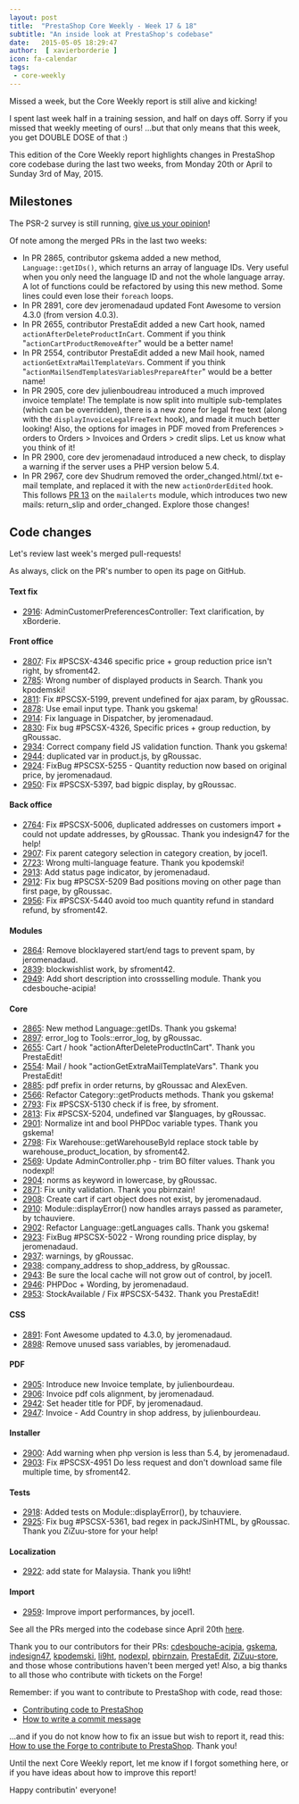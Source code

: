 ```yaml
---
layout: post
title:  "PrestaShop Core Weekly - Week 17 & 18"
subtitle: "An inside look at PrestaShop's codebase"
date:   2015-05-05 18:29:47
author:  [ xavierborderie ]
icon: fa-calendar
tags:
 - core-weekly
---
```


Missed a week, but the Core Weekly report is still alive and kicking!

I spent last week half in a training session, and half on days off. Sorry if you missed that weekly meeting of ours! ...but that only means that this week, you get DOUBLE DOSE of that :)

This edition of the Core Weekly report highlights changes in PrestaShop core codebase during the last two weeks, from Monday 20th or April to Sunday 3rd of May, 2015.


## Milestones

The PSR-2 survey is still running, [give us your opinion](https://www.prestashop.com/forums/topic/434831-psr2-development-norm-for-prestashop/)!

Of note among the merged PRs in the last two weeks:

 * In PR 2865, contributor gskema added a new method, `Language::getIDs()`, which returns an array of language IDs. Very useful when you only need the language ID and not the whole language array. A lot of functions could be refactored by using this new method. Some lines could even lose their `foreach` loops.
 * In PR 2891, core dev jeromenadaud updated Font Awesome to version 4.3.0 (from version 4.0.3).
 * In PR 2655, contributor PrestaEdit added a new Cart hook, named `actionAfterDeleteProductInCart`. Comment if you think "`actionCartProductRemoveAfter`" would be a better name!
 * In PR 2554, contributor PrestaEdit added a new Mail hook, named `actionGetExtraMailTemplateVars`. Comment if you think "`actionMailSendTemplatesVariablesPrepareAfter`" would be a better name!
 * In PR 2905, core dev julienboudreau introduced a much improved invoice template! The template is now split into multiple sub-templates (which can be overridden), there is a new zone for legal free text (along with the `displayInvoiceLegalFreeText` hook), and made it much better looking! Also, the options for images in PDF moved from Preferences > orders to Orders > Invoices and Orders > credit slips. Let us know what you think of it!
 * In PR 2900, core dev jeromenadaud introduced a new check, to display a warning if the server uses a PHP version below 5.4.
 * In PR 2967, core dev Shudrum removed the order\_changed.html/.txt e-mail template, and replaced it with the new `actionOrderEdited` hook. This follows [PR 13](https://github.com/PrestaShop/mailalerts/pull/13) on the `mailalerts` module, which introduces two new mails: return\_slip and order\_changed. Explore those changes!


## Code changes

Let's review last week's merged pull-requests!

As always, click on the PR's number to open its page on GitHub.

#### Text fix

 * [2916](https://github.com/PrestaShop/PrestaShop/pull/2916): AdminCustomerPreferencesController: Text clarification, by xBorderie.
 
#### Front office

 * [2807](https://github.com/PrestaShop/PrestaShop/pull/2807): Fix #PSCSX-4346 specific price + group reduction price isn't right, by sfroment42.
 * [2785](https://github.com/PrestaShop/PrestaShop/pull/2785): Wrong number of displayed products in Search. Thank you kpodemski!
 * [2811](https://github.com/PrestaShop/PrestaShop/pull/2811): Fix #PSCSX-5199, prevent undefined for ajax param, by gRoussac.
 * [2878](https://github.com/PrestaShop/PrestaShop/pull/2878): Use email input type. Thank you gskema!
 * [2914](https://github.com/PrestaShop/PrestaShop/pull/2914): Fix language in Dispatcher, by jeromenadaud.
 * [2830](https://github.com/PrestaShop/PrestaShop/pull/2830): Fix bug #PSCSX-4326, Specific prices + group reduction, by gRoussac.
 * [2934](https://github.com/PrestaShop/PrestaShop/pull/2934): Correct company field JS validation function. Thank you gskema!
 * [2944](https://github.com/PrestaShop/PrestaShop/pull/2944): duplicated var in product.js, by gRoussac.
 * [2924](https://github.com/PrestaShop/PrestaShop/pull/2924): FixBug #PSCSX-5255 - Quantity reduction now based on original price, by jeromenadaud.
 * [2950](https://github.com/PrestaShop/PrestaShop/pull/2950): Fix #PSCSX-5397, bad bigpic display, by gRoussac.
 
#### Back office

 * [2764](https://github.com/PrestaShop/PrestaShop/pull/2764): Fix #PSCSX-5006, duplicated addresses on customers import + could not update addresses, by gRoussac. Thank you indesign47 for the help!
 * [2907](https://github.com/PrestaShop/PrestaShop/pull/2907): Fix parent category selection in category creation, by jocel1.
 * [2723](https://github.com/PrestaShop/PrestaShop/pull/2723): Wrong multi-language feature. Thank you kpodemski!
 * [2913](https://github.com/PrestaShop/PrestaShop/pull/2913): Add status page indicator, by jeromenadaud.
 * [2912](https://github.com/PrestaShop/PrestaShop/pull/2912): Fix bug #PSCSX-5209 Bad positions moving on other page than first page, by gRoussac.
 * [2956](https://github.com/PrestaShop/PrestaShop/pull/2956): Fix #PSCSX-5440 avoid too much quantity refund in standard refund, by sfroment42.
 
#### Modules

 * [2864](https://github.com/PrestaShop/PrestaShop/pull/2864): Remove blocklayered start/end tags to prevent spam, by jeromenadaud.
 * [2839](https://github.com/PrestaShop/PrestaShop/pull/2839): blockwishlist work, by sfroment42.
 * [2949](https://github.com/PrestaShop/PrestaShop/pull/2949): Add short description into crossselling module. Thank you cdesbouche-acipia!
 
#### Core

 * [2865](https://github.com/PrestaShop/PrestaShop/pull/2865): New method Language::getIDs. Thank you gskema!
 * [2897](https://github.com/PrestaShop/PrestaShop/pull/2897): error_log to Tools::error_log, by gRoussac.
 * [2655](https://github.com/PrestaShop/PrestaShop/pull/2655): Cart / hook "actionAfterDeleteProductInCart". Thank you PrestaEdit!
 * [2554](https://github.com/PrestaShop/PrestaShop/pull/2554): Mail / hook "actionGetExtraMailTemplateVars". Thank you PrestaEdit!
 * [2885](https://github.com/PrestaShop/PrestaShop/pull/2885): pdf prefix in order returns, by gRoussac and AlexEven.
 * [2566](https://github.com/PrestaShop/PrestaShop/pull/2566): Refactor Category::getProducts methods. Thank you gskema!
 * [2793](https://github.com/PrestaShop/PrestaShop/pull/2793): Fix #PSCSX-5130 check if is free, by sfroment.
 * [2813](https://github.com/PrestaShop/PrestaShop/pull/2813): Fix #PSCSX-5204, undefined var $languages, by gRoussac.
 * [2901](https://github.com/PrestaShop/PrestaShop/pull/2901): Normalize int and bool PHPDoc variable types. Thank you gskema!
 * [2798](https://github.com/PrestaShop/PrestaShop/pull/2798): Fix Warehouse::getWarehouseById replace stock table by warehouse_product_location, by sfroment42.
 * [2569](https://github.com/PrestaShop/PrestaShop/pull/2569): Update AdminController.php - trim BO filter values. Thank you nodexpl!
 * [2904](https://github.com/PrestaShop/PrestaShop/pull/2904): norms as keyword in lowercase, by gRoussac.
 * [2871](https://github.com/PrestaShop/PrestaShop/pull/2871): Fix unity validation. Thank you pbirnzain!
 * [2908](https://github.com/PrestaShop/PrestaShop/pull/2908): Create cart if cart object does not exist, by jeromenadaud.
 * [2910](https://github.com/PrestaShop/PrestaShop/pull/2910): Module::displayError() now handles arrays passed as parameter, by tchauviere.
 * [2902](https://github.com/PrestaShop/PrestaShop/pull/2902): Refactor Language::getLanguages calls. Thank you gskema!
 * [2923](https://github.com/PrestaShop/PrestaShop/pull/2923): FixBug #PSCSX-5022 - Wrong rounding price display, by jeromenadaud.
 * [2937](https://github.com/PrestaShop/PrestaShop/pull/2937): warnings, by gRoussac.
 * [2938](https://github.com/PrestaShop/PrestaShop/pull/2938): company_address to shop_address, by gRoussac.
 * [2943](https://github.com/PrestaShop/PrestaShop/pull/2943): Be sure the local cache will not grow out of control, by jocel1.
 * [2946](https://github.com/PrestaShop/PrestaShop/pull/2946): PHPDoc + Wording, by jeromenadaud.
 * [2953](https://github.com/PrestaShop/PrestaShop/pull/2953): StockAvailable / Fix #PSCSX-5432. Thank you PrestaEdit!

#### CSS

 * [2891](https://github.com/PrestaShop/PrestaShop/pull/2891): Font Awesome updated to 4.3.0, by jeromenadaud.
 * [2898](https://github.com/PrestaShop/PrestaShop/pull/2898): Remove unused sass variables, by jeromenadaud.
 
#### PDF

 * [2905](https://github.com/PrestaShop/PrestaShop/pull/2905): Introduce new Invoice template, by julienbourdeau.
 * [2906](https://github.com/PrestaShop/PrestaShop/pull/2906): Invoice pdf cols alignment, by jeromenadaud.
 * [2942](https://github.com/PrestaShop/PrestaShop/pull/2942): Set header title for PDF, by jeromenadaud.
 * [2947](https://github.com/PrestaShop/PrestaShop/pull/2947): Invoice - Add Country in shop address, by julienbourdeau.
 
#### Installer

 * [2900](https://github.com/PrestaShop/PrestaShop/pull/2900): Add warning when php version is less than 5.4, by jeromenadaud.
 * [2903](https://github.com/PrestaShop/PrestaShop/pull/2903): Fix #PSCSX-4951 Do less request and don't download same file multiple time, by sfroment42.
 
#### Tests

 * [2918](https://github.com/PrestaShop/PrestaShop/pull/2918): Added tests on Module::displayError(), by tchauviere.
 * [2925](https://github.com/PrestaShop/PrestaShop/pull/2925): Fix bug #PSCSX-5361, bad regex in packJSinHTML, by gRoussac. Thank you ZiZuu-store for your help!
 
#### Localization

 * [2922](https://github.com/PrestaShop/PrestaShop/pull/2922): add state for Malaysia. Thank you li9ht!
 
#### Import

 * [2959](https://github.com/PrestaShop/PrestaShop/pull/2959): Improve import performances, by jocel1.
 

See all the PRs merged into the codebase since April 20th [here](https://github.com/PrestaShop/PrestaShop/pulls?page=1&pulls_only=true&q=is%3Apr+merged%3A%3E2015-04-20+is%3Aclosed+sort%3Aupdated&utf8=%E2%9C%93).

Thank you to our contributors for their PRs: [cdesbouche-acipia](https://github.com/cdesbouche-acipia), [gskema](https://github.com/gskema), [indesign47](https://github.com/indesign47), [kpodemski](https://github.com/kpodemski), [li9ht](https://github.com/li9ht), [nodexpl](https://github.com/nodexpl), [pbirnzain](https://github.com/pbirnzain), [PrestaEdit](https://github.com/PrestaEdit), [ZiZuu-store](https://github.com/ZiZuu-store), and those whose contributions haven't been merged yet! Also, a big thanks to all those who contribute with tickets on the Forge!

Remember: if you want to contribute to PrestaShop with code, read those:

 * [Contributing code to PrestaShop](http://doc.prestashop.com/display/PS16/Contributing+code+to+PrestaShop)
 * [How to write a commit message](http://doc.prestashop.com/display/PS16/How+to+write+a+commit+message)

...and if you do not know how to fix an issue but wish to report it, read this: [How to use the Forge to contribute to PrestaShop](http://doc.prestashop.com/display/PS16/How+to+use+the+Forge+to+contribute+to+PrestaShop). Thank you!

Until the next Core Weekly report, let me know if I forgot something here, or if you have ideas about how to improve this report!

Happy contributin' everyone!
